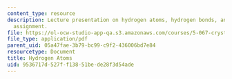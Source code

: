 ```yaml
---
content_type: resource
description: Lecture presentation on hydrogen atoms, hydrogen bonds, and atom type
  assignment.
file: https://ol-ocw-studio-app-qa.s3.amazonaws.com/courses/5-067-crystal-structure-refinement-fall-2009/9536717d527ff13851bede28f3d54ade_MIT5_067F09_lec3.pdf
file_type: application/pdf
parent_uid: 05a47fae-3b79-bc99-c9f2-436006bd7e84
resourcetype: Document
title: Hydrogen Atoms
uid: 9536717d-527f-f138-51be-de28f3d54ade
---
```

